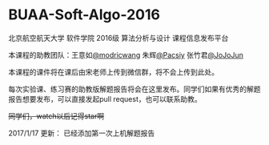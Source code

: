# BUAA-Soft-Algo-2016
北京航空航天大学 软件学院 2016级 算法分析与设计 课程信息发布平台

本课程的助教团队：王意如[@modricwang](https://github.com/modricwang/) 朱辉[@Pacsiy](https://github.com/Pacsiy) 张竹君[@JoJoJun](https://github.com/JoJoJun)

本课程的课件将在课后由宋老师上传到微信群，将不会上传到此处。

每次实验课、练习赛的助教版解题报告将会在这里发布。同学们如果有优秀的解题报告想要发布，可以直接发起pull request，也可以联系助教。


~~同学们，watch以后记得star啊~~

2017/1/17 更新： 已经添加第一次上机解题报告
